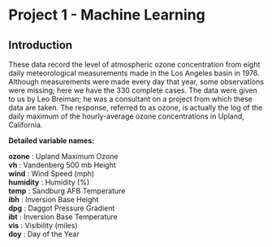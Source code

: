 # Project 1 - Machine Learning

## Introduction
These data record the level of atmospheric ozone concentration from eight daily meteorological measurements made in the Los Angeles basin in 1976.  Although measurements were made every day that year, some observations were missing; here we have the 330 complete cases. The data were given to us by Leo Breiman; he was a consultant on a project from which these data are taken.  The response, referred to as ozone, is actually the log of the daily maximum of the hourly-average ozone concentrations in Upland, California.


**Detailed variable names:**

**ozone** : Upland Maximum Ozone <br />
**vh** : Vandenberg 500 mb Height <br />
**wind** : Wind Speed (mph) <br />
**humidity** : Humidity (%) <br />
**temp** : Sandburg AFB Temperature <br />
**ibh** : Inversion Base Height <br />
**dpg** : Daggot Pressure Gradient <br />
**ibt** : Inversion Base Temperature <br />
**vis** : Visibility (miles) <br />
**doy** : Day of the Year <br />
